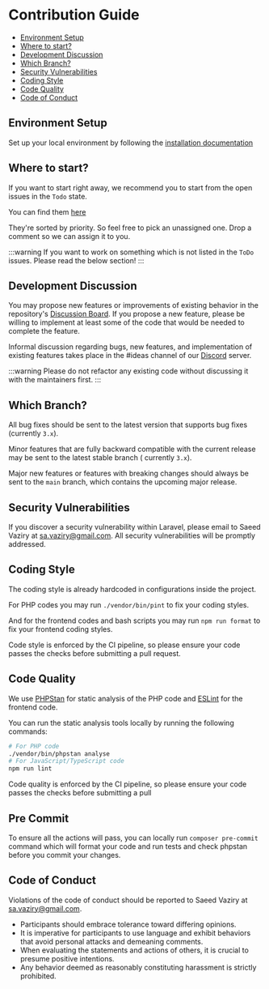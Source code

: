 # Contribution Guide

- [Environment Setup](#environment-setup)
- [Where to start?](#where-to-start)
- [Development Discussion](#development-discussion)
- [Which Branch?](#which-branch)
- [Security Vulnerabilities](#security-vulnerabilities)
- [Coding Style](#coding-style)
- [Code Quality](#code-quality)
- [Code of Conduct](#code-of-conduct)

## Environment Setup

Set up your local environment by following
the [installation documentation](../getting-started/installation.mdx#install-locally)

## Where to start?

If you want to start right away, we recommend you to start from the open issues in the `Todo` state.

You can find them [here](https://github.com/orgs/vitodeploy/projects/5/views/12)

They're sorted by priority. So feel free to pick an unassigned one. Drop a comment so we can assign it to you.

:::warning
If you want to work on something which is not listed in the `ToDo` issues. Please read the below section!
:::

## Development Discussion

You may propose new features or improvements of existing behavior in the
repository's [Discussion Board](https://github.com/vitodeploy/vito/discussions). If you propose a new feature,
please be willing to implement at least some of the code that would be needed to complete the feature.

Informal discussion regarding bugs, new features, and implementation of existing features takes place in the #ideas
channel of our [Discord](https://discord.gg/uZeeHZZnm5) server.

:::warning
Please do not refactor any existing code without discussing it with the maintainers first.
:::

## Which Branch?

All bug fixes should be sent to the latest version that supports bug fixes (currently `3.x`).

Minor features that are fully backward compatible with the current release may be sent to the latest stable branch (
currently `3.x`).

Major new features or features with breaking changes should always be sent to the `main` branch, which contains the
upcoming major release.

## Security Vulnerabilities

If you discover a security vulnerability within Laravel, please email to Saeed Vaziry at sa.vaziry@gmail.com.
All security vulnerabilities will be promptly addressed.

## Coding Style

The coding style is already hardcoded in configurations inside the project.

For PHP codes you may run `./vendor/bin/pint` to fix your coding styles.

And for the frontend codes and bash scripts you may run `npm run format` to fix your frontend coding styles.

Code style is enforced by the CI pipeline, so please ensure your code passes the checks before submitting a pull
request.

## Code Quality

We use [PHPStan](https://phpstan.org/) for static analysis of the PHP code and [ESLint](https://eslint.org/) for the
frontend code.

You can run the static analysis tools locally by running the following commands:

```bash
# For PHP code
./vendor/bin/phpstan analyse
# For JavaScript/TypeScript code
npm run lint
```

Code quality is enforced by the CI pipeline, so please ensure your code passes the checks before submitting a pull

## Pre Commit

To ensure all the actions will pass, you can locally run `composer pre-commit` command which will format your code and run tests and check phpstan before you commit your changes.

## Code of Conduct

Violations of the code of conduct should be reported to Saeed Vaziry at sa.vaziry@gmail.com.

- Participants should embrace tolerance toward differing opinions.
- It is imperative for participants to use language and exhibit behaviors that avoid personal attacks and demeaning
  comments.
- When evaluating the statements and actions of others, it is crucial to presume positive intentions.
- Any behavior deemed as reasonably constituting harassment is strictly prohibited.
